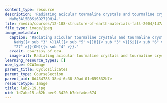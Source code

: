 ```yaml
---
content_type: resource
description: 'Radiating acicular tourmaline crystals and tourmaline crystal in quartz:
  NaMg3Al5B3Si6O27(OH)4.'
file: /media/courses/12-108-structure-of-earth-materials-fall-2004/1d7abc15a62bbec93420b7dcfa6ec674_lab2-19.jpg
file_type: image/jpeg
image_metadata:
  caption: 'Radiating acicular tourmaline crystals and tourmaline crystal in quartz:
    NaMg{{< sub "3" >}}Al{{< sub "5" >}}B{{< sub "3" >}}Si{{< sub "6" >}}O{{< sub
    "27" >}}(OH){{< sub "4" >}}.'
  credit: Courtesy of OCW.
  image-alt: Radiating acicular tourmaline crystals and tourmaline crystal in quartz.
learning_resource_types: []
ocw_type: OCWImage
parent_title: Cyclosilicates
parent_type: CourseSection
parent_uid: 8d434783-38e4-6c38-89ad-01e859532b7e
resourcetype: Image
title: lab2-19.jpg
uid: 1d7abc15-a62b-bec9-3420-b7dcfa6ec674
---
```

